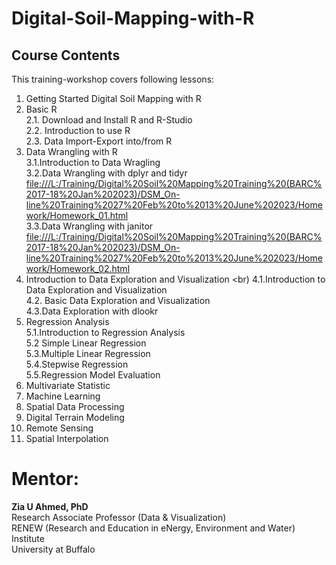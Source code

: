 # Digital-Soil-Mapping-with-R
## Course Contents
This training-workshop covers following lessons:

1. Getting Started Digital Soil Mapping with R
2. Basic R 
<br> 2.1. Download and Install R and R-Studio
<br> 2.2. Introduction to use R
<br> 2.3. Data Import-Export into/from R
3. Data Wrangling with R
<br> 3.1.Introduction to Data Wragling
<br> 3.2.Data Wrangling with dplyr and tidyr <file:///L:/Training/Digital%20Soil%20Mapping%20Training%20(BARC%2017-18%20Jan%202023)/DSM_On-line%20Training%2027%20Feb%20to%2013%20June%202023/Homework/Homework_01.html>
<br> 3.3.Data Wrangling with janitor <file:///L:/Training/Digital%20Soil%20Mapping%20Training%20(BARC%2017-18%20Jan%202023)/DSM_On-line%20Training%2027%20Feb%20to%2013%20June%202023/Homework/Homework_02.html>
4. Introduction to Data Exploration and Visualization
<br) 4.1.Introduction to Data Exploration and Visualization
<br> 4.2. Basic Data Exploration and Visualization
<br> 4.3.Data Exploration with dlookr
5. Regression Analysis
<br> 5.1.Introduction to Regression Analysis
<br> 5.2 Simple Linear Regression
<br> 5.3.Multiple Linear Regression
<br> 5.4.Stepwise Regression
<br> 5.5.Regression Model Evaluation
7. Multivariate Statistic
8. Machine Learning
9. Spatial Data Processing
10. Digital Terrain Modeling
11. Remote Sensing
12. Spatial Interpolation

# Mentor:
**Zia U Ahmed, PhD**
<br> Research Associate Professor (Data & Visualization)
<br> RENEW (Research and Education in eNergy, Environment and Water) Institute
<br> University at Buffalo
